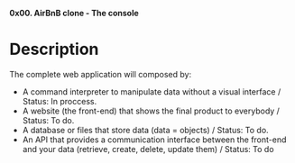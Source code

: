 **0x00. AirBnB clone - The console**


# Description

The complete web application will composed by:

* A command interpreter to manipulate data without a visual interface / Status: In proccess.
* A website (the front-end) that shows the final product to everybody / Status: To do.
* A database or files that store data (data = objects) / Status: To do.
* An API that provides a communication interface between the front-end and your data (retrieve, create, delete, update them) / Status: To do